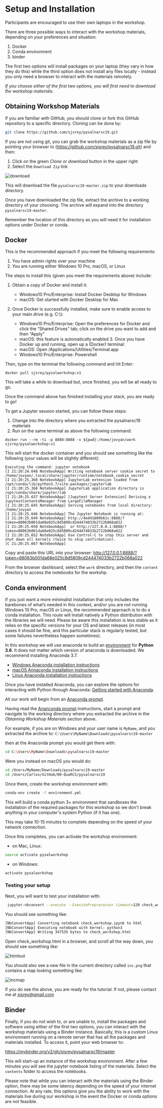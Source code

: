 # Setup and Installation

Participants are encouraged to use their own laptops in the workshop. 

There are three possible ways to interact with the workshop materials, depending on your preferences and situation:

1. Docker
2. Conda environment
2. binder

The first two options will install packages on your laptop (they vary in how they do this) while the third option does not install any files locally - instead you only need a browser to interact with the materials remotely.


*If you choose either of the first two options, you will first need to download the workshop materials.*

  
## Obtaining Workshop Materials

If you are familiar with GitHub, you should clone or fork this GitHub repository to a specific directory. Cloning can be done by:

```bash
git clone https://github.com/sjsrey/pysalnarsc19.git
```

If you are not using git, you can grab the workshop materials as a zip file by pointing your browser to (https://github.com/sjsrey/pysalnarsc19.git) and then:

1. Click on the green *Clone or download* button in the upper right
2. Select the `Download Zip` link

![download](https://i.imgur.com/6J1NeEu.png)

This will download the file `pysalnarsc19-master.zip` to your downloads directory.  

Once you have downloaded the zip file, extract the archive to a working directory of your choosing. The archive will expand into the directory `pysalnarsc19-master`.  

Remember the location of this directory as you will need it for installation options under Docker or conda.



## Docker

This is the recommended approach if you meet the following requirements:

1. You have admin rights over your machine
2. You are running either Windows 10 Pro, macOS, or Linux


The steps to install this (given you meet the requirements above) include:

1. Obtain a copy of Docker and install it:
    * Windows10 Pro/Enterprise: Install Docker Desktop for Windows
    * macOS: Get started with Docker Desktop for Mac

2.  Once Docker is successfully installed, make sure to enable access to your main drive
(e.g. C:\\):
    * Windows10 Pro/Enterprise: Open the preferences for Docker and click the “Shared Drives” tab; click on the drive you want to add and then “Apply”
    * macOS: this feature is automatically enabled 3. Once you have Docker up and running, open up a (Docker) terminal:
    * macOS: Open /Applications/Utilities/Terminal.app
    * Windows10 Pro/Enterprise: Powershell

Then, type on the terminal the following command and hit Enter:

```
docker pull sjsrey/pysalworkshop:v1
```

This will take a while to download but, once finished, you will be all ready to go.

Once the command above has finished installing your  stack, you are ready to go!

To get a Jupyter session started, you can follow these steps:

1. Change into the directory where you extracted the pysalnarsc19 materials 
1. Run on the same terminal as above the following command:

```
docker run --rm -ti -p 8888:8888 -v ${pwd}:/home/jovyan/work sjsrey/pysalworkshop:v1
```

This will start the docker container and you should see something like the
following (your values will be slightly different):

    Executing the command: jupyter notebook
    [I 21:20:24.648 NotebookApp] Writing notebook server cookie secret to /home/jovyan/.local/share/jupyter/runtime/notebook_cookie_secret
    [I 21:20:25.368 NotebookApp] JupyterLab extension loaded from /opt/conda/lib/python3.7/site-packages/jupyterlab
    [I 21:20:25.368 NotebookApp] JupyterLab application directory is /opt/conda/share/jupyter/lab
    [I 21:20:25.637 NotebookApp] [Jupytext Server Extension] Deriving a JupytextContentsManager from LargeFileManager
    [I 21:20:25.645 NotebookApp] Serving notebooks from local directory: /home/jovyan
    [I 21:20:25.646 NotebookApp] The Jupyter Notebook is running at:
    [I 21:20:25.649 NotebookApp] http://4ed41809b61c:8888/?token=88063b001da68e025c8d5809cd244474033b2722b068a022
    [I 21:20:25.650 NotebookApp]  or http://127.0.0.1:8888/?token=88063b001da68e025c8d5809cd244474033b2722b068a022
    [I 21:20:25.652 NotebookApp] Use Control-C to stop this server and shut down all kernels (twice to skip confirmation).
    [C 21:20:25.667 NotebookApp]


Copy and paste this URL into your browser:
http://127.0.0.1:8888/?token=88063b001da68e025c8d5809cd244474033b2722b068a022

From the browser dashboard, select the `work` directory, and then the `content` directory to access the notebooks for the workshp.


## Conda environment

If you just want a more minimalist installation that only includes the barebones
of what’s needed in this context, and/or you are not running Windows 10 Pro,
macOS or Linux, the recommended approach is to do a conda installation. This
route will install natively a Python distribution with the libraries we will
need. Please be aware this installation is less stable as it relies on the
specific versions for your OS and latest releases (in most cases it should be
fine, and this particular stack is regularly tested, but some failures
nevertheless happen sometimes).

In this workshop we will use anaconda to build an
[environment](https://conda.io/docs/user-guide/tasks/manage-environments.html)
for **Python 3.6**. It does not matter which version of anaconda is downloaded.
We recommend installing Anaconda 3.7.

- [Windows Anaconda installation instructions](https://docs.anaconda.com/anaconda/install/windows/#)
- [macOS Annaconda installation instructions](https://docs.anaconda.com/anaconda/install/mac-os/#)
- [Linux Anaconda installation instructions](https://docs.anaconda.com/anaconda/install/linux/#)


Once you have installed Anaconda, you can explore the options for interacting with Python through Anaconda: [Getting started with Anaconda](https://docs.anaconda.com/anaconda/user-guide/getting-started/#open-nav-win).

All our work will begin from an [Anaconda prompt](https://docs.anaconda.com/anaconda/user-guide/getting-started/#write-a-python-program-using-anaconda-prompt-or-terminal).

Having read the [Ananconda prompt](https://docs.anaconda.com/anaconda/user-guide/getting-started/#write-a-python-program-using-anaconda-prompt-or-terminal) instructions, start a prompt and
 navigate to the working directory where you extracted the archive in the
*Obtaining Workshop Materials* section above.

For example, if you are on Windows and your user name is `MyName`, and you extracted the archive to:
`C:\Users\MyName\Downloads\pysalnarsc19-master` 

then at the Anaconda prompt you would get there with:

```bash
cd C:\Users\MyName\Downloads\pysalnarsc19-master
```

Were you instead on macOS you would do:

```bash
cd /Users/MyName/Downloads/pysalnarsc19-master
cd /Users/Carlos/GitHub/00-QuaRCS/pysalnarsc19
```

Once there, create the workshop environment with:

```bash
conda-env create -f environment.yml
```

This will build a conda python 3+ environment that sandboxes the installation of the required packages for this workshop so we don't break anything in your computer's system Python (if it has one).

This may take 10-15 minutes to complete depending on the speed of your network connection.

Once this completes, you can activate the workshop environment:

* on Mac, Linux:
```bash
source activate pysalworkshop
```
* on Windows:
```bash
activate pysalworkshop
```

### Testing your setup
Next, you will want to test your installation with:
```bash
 jupyter-nbconvert --execute --ExecutePreprocessor.timeout=120 check_workshop.ipynb
```

You should see something like:
```bash
[NbConvertApp] Converting notebook check_workshop.ipynb to html
[NbConvertApp] Executing notebook with kernel: python3
[NbConvertApp] Writing 347535 bytes to check_workshop.html
```

Open check_workshop.html in a browser, and scroll all the way down, you should see something like:

![htmlout](https://i.imgur.com/uLjeLAc.png)

You should also see a new file in the current directory called `inc.png` that contains a map looking something like:

![incmap](https://i.imgur.com/yzEuhXI.png)

If you do see the above, you are ready for the tutorial. If not, please contact me at sjsrey@gmail.com


## Binder

Finally, if you do not wish to, or are unable to, install the packages and software using either of the first two options, you can interact with the workshop materials using a Binder instance. Basically, this is a custom Linux environment running on a remote server that has all the packages and materials installed. To access it, point your web browser to:

https://mybinder.org/v2/gh/sjsrey/pysalnarsc19/master

This will start-up an instance of the workshop environment. After a few minutes you will see the jupyter notebook listing of the materials. Select the `contents` folder to access the notebooks.

Please note that while you can interact with the materials using the Binder option, there may be some latency depending on the speed of your internet connection. At any rate, this options give you the ability to work with the materials live during our workshop in the event the Docker or conda options are not feasible.

